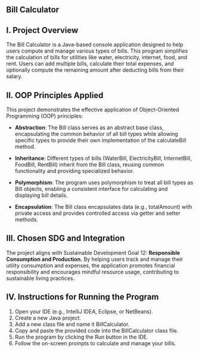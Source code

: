 ## Bill Calculator


## I. Project Overview

The Bill Calculator is a Java-based console application designed to help users compute and manage various types of bills. This program simplifies the calculation of bills for utilities like water, electricity, internet, food, and rent. Users can add multiple bills, calculate their total expenses, and optionally compute the remaining amount after deducting bills from their salary.


## II. OOP Principles Applied
This project demonstrates the effective application of Object-Oriented Programming (OOP) principles:

* ****Abstraction****: The Bill class serves as an abstract base class, encapsulating the common behavior of all bill types while allowing specific types to provide their own implementation of the calculateBill method.

* ****Inheritance****: Different types of bills (WaterBill, ElectricityBill, InternetBill, FoodBill, RentBill) inherit from the Bill class, reusing common functionality and providing specialized behavior.

* ****Polymorphism****: The program uses polymorphism to treat all bill types as Bill objects, enabling a consistent interface for calculating and displaying bill details.

* ****Encapsulation****: The Bill class encapsulates data (e.g., totalAmount) with private access and provides controlled access via getter and setter methods.


## III. Chosen SDG and Integration

  The project aligns with Sustainable Development Goal 12: **Responsible Consumption and Production.** By helping users track and manage their utility consumption and expenses, the application promotes financial responsibility and encourages mindful resource usage, contributing to sustainable living practices.


## IV. Instructions for Running the Program
1. Open your IDE (e.g., IntelliJ IDEA, Eclipse, or NetBeans).
2. Create a new Java project.
3. Add a new class file and name it BillCalculator.
4. Copy and paste the provided code into the BillCalculator class file.
5. Run the program by clicking the Run button in the IDE.
6. Follow the on-screen prompts to calculate and manage your bills.

